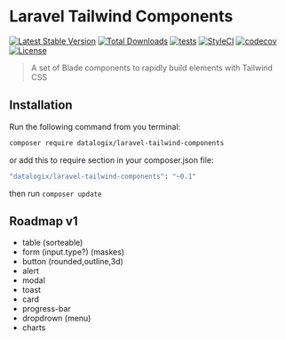 # Laravel Tailwind Components

[![Latest Stable Version](https://poser.pugx.org/datalogix/laravel-tailwind-components/version)](https://packagist.org/packages/datalogix/laravel-tailwind-components)
[![Total Downloads](https://poser.pugx.org/datalogix/laravel-tailwind-components/downloads)](https://packagist.org/packages/datalogix/laravel-tailwind-components)
[![tests](https://github.com/datalogix/laravel-tailwind-components/workflows/tests/badge.svg)](https://github.com/datalogix/laravel-tailwind-components/actions)
[![StyleCI](https://github.styleci.io/repos/304879300/shield?style=flat)](https://github.styleci.io/repos/304879300)
[![codecov](https://codecov.io/gh/datalogix/laravel-tailwind-components/branch/master/graph/badge.svg)](https://codecov.io/gh/datalogix/laravel-tailwind-components)
[![License](https://poser.pugx.org/datalogix/laravel-tailwind-components/license)](https://packagist.org/packages/datalogix/laravel-tailwind-components)

> A set of Blade components to rapidly build elements with Tailwind CSS

## Installation

Run the following command from you terminal:

```bash
composer require datalogix/laravel-tailwind-components
```

or add this to require section in your composer.json file:

```bash
"datalogix/laravel-tailwind-components": "~0.1"
```

then run ```composer update```

## Roadmap v1

- table (sorteable)
- form (input.type?) (maskes)
- button (rounded,outline,3d)
- alert
- modal
- toast
- card
- progress-bar
- dropdrown (menu)
- charts
